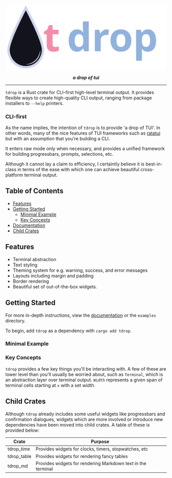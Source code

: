 <img align="center" src="https://github.com/emmalexandria/tdrop/blob/main/assets/wordmark.svg?raw=true">

<p align="center"><i><b>a drop of tui</b></i></p>

---

`tdrop` is a Rust crate for CLI-first high-level terminal output. It provides flexible ways to create high-quality CLI output, ranging from package installers to `--help` printers. 

### CLI-first
As the name implies, the intention of `tdrop` is to provide 'a drop of TUI'. In other words, many of the nice features of TUI frameworks such as [ratatui](https://github.com/ratatui/ratatui) but with an assumption that you're building a CLI. 

It enters raw mode only when necessary, and provides a unified framework for building progressbars, prompts, selections, etc.

Although it cannot lay a claim to efficiency, I certaintly believe it is best-in-class in terms of the ease with which one can achieve beautiful cross-platform terminal output.

## Table of Contents
- [Features](#features)
- [Getting Started](#getting-started)
  - [Minimal Example](#minimal-example)
  - [Key Concepts](#key-concepts)
- [Documentation](#documentation)
- [Child Crates](#child-crates)

## Features
- Terminal abstraction
- Text styling
- Theming system for e.g. warning, success, and error messages
- Layouts including margin and padding
- Border rendering
- Beautiful set of out-of-the-box widgets.

## Getting Started

For more in-depth instructions, view the [documentation](www.google.com) or the `examples` directory.

To begin, add `tdrop` as a dependency with `cargo add tdrop`. 

### Minimal Example



### Key Concepts
`tdrop` provides a few key things you'll be interacting with. A few of these are lower level than you'll usually be worried about, such as `Terminal`, which is an abstraction layer over terminal output. `Width` represents a given span of terminal cells starting at `x` with a 
set width. 

## Child Crates
Although `tdrop` already includes some useful widgets like progressbars and confirmation dialogues, widgets which are more involved or introduce new dependencies have been moved into child crates. A table of these is provided below:

|**Crate**|**Purpose**|
|---------|-----------|
|tdrop_time|Provides widgets for clocks, timers, stopwatches, etc|
|tdrop_table|Provides widgets for rendering fancy tables| 
|tdrop_md|Provides widgets for rendering Markdown text in the terminal|



